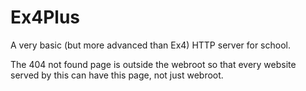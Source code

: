 # Ex4Plus
A very basic (but more advanced than Ex4) HTTP server for school.

The 404 not found page is outside the webroot so that every website served by this can have this page, not just webroot.